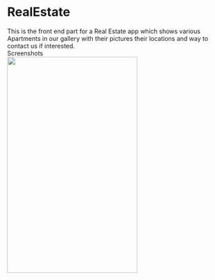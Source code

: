 # RealEstate
This is the front end part for a Real Estate app which shows various Apartments in our gallery with their pictures their locations and way to contact us if interested.
<br>Screenshots</br>
<img src="https://github.com/pratyushkumar06/RealEstate/blob/master/GIF-190616_211942.gif" width="300" height="500" />
